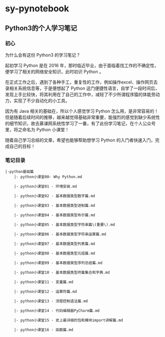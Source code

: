 # sy-pynotebook

## Python3的个人学习笔记

### 初心

为什么会有这份 Python3 的学习笔记？

起初学习 Python 是在 2016 年，那时临近毕业，由于面临着找工作的不确定性，便学习了相关的网络安全知识，此时初识 Python 。

在正式工作之后，遇到了各种手工，重复性的工作，例如操作excel、操作网页去录相关系统信息等，于是便想起了 Python 这门便捷性语言，自学了一段时间后，发现上手比较快，将其利用在了自己的工作中，减轻了不少所谓程序猿的体能劳动力，实现了不少自动化的小工具。

因为有 Java 相关的基础在，所以个人感觉学习 Python 怎么用，是非常容易的！但是随着后续时间的推移，越来越觉得基础非常重要，能强烈的感觉到缺少系统性的细节知识，故去慕课网系统性学习了一番，有了此份学习笔记，在个人公众号里，将之命名为 Python 小课堂！

随着自己学习总结的文章，希望也能够帮助想学习 Python 的入门者快速入门，完成自己的目标！

### 笔记目录

```
|-python基础篇
    |- python小课堂00- Why Python.md

    |- python小课堂01 - 环境安装.md

    |- python小课堂02 - 基本数据类型数字篇.md

    |- python小课堂03 - 基本数据类型进制篇.md

    |- python小课堂04 - 基本数据类型布尔篇.md

    |- python小课堂05 - 基本数据类型字符串篇\(重要\).md

    |- python小课堂06 - 基本数据类型字符串运算篇.md

    |- python小课堂07 - 基本数据类型列表篇.md

    |- python小课堂08 - 基本数据类型元组篇.md

    |- python小课堂09 - 基本数据类型序列总结篇.md

    |- python小课堂10 - 基本数据类型终篇集合和字典.md

    |- python小课堂11 - 变量篇.md

    |- python小课堂12 - 运算符篇.md

    |- python小课堂13 - 流程控制语法篇.md

    |- python小课堂14 - 代码编辑器PyCharm篇.md

    |- python小课堂15 - 史上最详细的包和模块import讲解篇.md

    |- python小课堂16 - 函数篇.md
```



